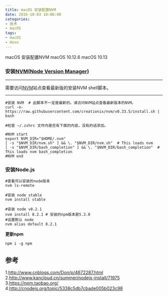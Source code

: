 ```yaml
---
title: macOS 安装配置NVM
date: 2016-10-03 10:06:00
categories:
- 技术
- macOS
tags:
- macOS
- Hexo
---
```


macOS 安装配置NVM
macOS 10.12.6
macOS 10.13

### 安装[NVM(Node Version Manager)](https://github.com/creationix/nvm)
***
需要访问[NVM](https://github.com/creationix/nvm#install-script)站点查看最新版的安装NVM shell脚本。
***
```
#安装 NVM  # 此脚本不一定是最新的。请访问NVM站点查看最新版本的NVM。
curl -o- https://raw.githubusercontent.com/creationix/nvm/v0.33.5/install.sh | bash

#检查 ~/.zshrc 文件内是否有下面的内容，没有的话添加。

#NVM start
export NVM_DIR="$HOME/.nvm"
[ -s "$NVM_DIR/nvm.sh" ] && \. "$NVM_DIR/nvm.sh"  # This loads nvm
[ -s "$NVM_DIR/bash_completion" ] && \. "$NVM_DIR/bash_completion"  # This loads nvm bash_completion
#NVM end
```

### 安装Node.js 
```
#查看可以安装的node版本
nvm ls-remote

#安装 node stable
nvm install stable

#安装 node v8.2.1
nvm install 8.2.1 # 安装的npm版本是5.3.0
#设置默认 node
nvm alias default 8.2.1
```

**更新npm**

```shell
npm i -g npm
```

## 参考

1.http://www.cnblogs.com/Don/p/4672287.html
2.http://www.kancloud.cn/summer/nodejs-install/71975
3.https://npm.taobao.org/
4.http://cnodejs.org/topic/5338c5db7cbade005b023c98